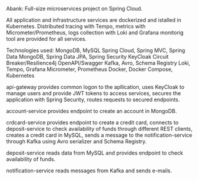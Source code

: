 Abank: Full-size microservices project on Spring Cloud.

All application and infrastructure services are dockerized and istalled in Kubernetes.
Distributed tracing with Tempo, metrics with Micrometer/Prometheus, logs collection with Loki
and Grafana monitorig tool are provided for all services.

Technologies used:
  MongoDB, MySQL
  Spring Cloud, Spring MVC, Spring Data MongoDB, Spring Data JPA, Spring Security
  KeyCloak
  Circuit Breaker/Resilience4j
  OpenAPI/Swagger
  Kafka, Avro, Schema Registry
  Loki, Tempo, Grafana
  Micrometer, Prometheus
  Docker, Docker Compose, Kubernetes

api-gateway provides common logon to the apllication,
  uses KeyCloak to manage users and provide JWT tokens to access services,
  secures the application with Spring Security,
  routes requests to secured endpoints.
  
account-service provides endpoint to create an account in MongoDB.

crdcard-service provides endpoint to create a credit card,
  connects to deposit-service to check availability of funds through different REST clients,
  creates a credit card in MySQL,
  sends a message to the notification-service through Kafka using Avro serializer and Schema Registry.
  
deposit-service reads data from MySQL and provides endpoint to check availability of funds.

notification-service reads messages from Kafka and sends e-mails.


